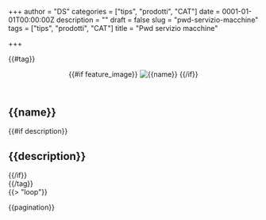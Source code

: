 +++
author = "DS"
categories = ["tips", "prodotti", "CAT"]
date = 0001-01-01T00:00:00Z
description = ""
draft = false
slug = "pwd-servizio-macchine"
tags = ["tips", "prodotti", "CAT"]
title = "Pwd servizio macchine"

+++


<!-- Everything inside of #tag pulls data from the tag -->
{{#tag}}
  <header>
  	{{#if feature_image}}
    	<img src="{{feature_image}}" alt="{{name}}" />
    {{/if}}
  </header>

  <section class="author-profile">
  	<h1>{{name}}</h1>
    {{#if description}}
      <h2>{{description}}</h2>
    {{/if}}
  </section>
{{/tag}}

<main role="main">
    <!-- includes the post loop - partials/loop.hbs -->
    {{> "loop"}}
</main>

<!-- Previous/next page links - displayed on every page -->
{{pagination}}



